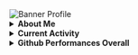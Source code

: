 <div>
  <img alt="Banner Profile" src="https://github.com/nullsec45/nullsec45/assets/107412463/e5d4352c-9f95-437c-a1fc-92362937e584"/>
</div>
<details>
  <summary><b>About Me</b></summary>
  <div>
    <p>
      Hi, I'm Rama Fajar Fadhillah , nullsec is my username. You can call me Rama or Fajar. I'm a Fullstack Developer, GNU/Linux Enthusiast, and Cyber Security Learner. I'm
      interested to programming, GNU/Linux, and Cyber Security. I'm using programming language PHP, Javasript, and Golang</p>
  </div>
  
</details>
<details>
  <summary><b>Current Activity</b></summary>

  - 🎓 Study at <a href="https://nurulfikri.ac.id">STT Terpadu Nurul Fikri</a>
  - 🔖 Contributor at <a href="https://blankon.id/">Blank On Linux </a>
  - 👨‍💻 Fullstack Developer at <a href="https://ciptadrasoft.com/">Ciptadrasoft</a>
</details>
<details>
  <summary><b>Github Performances Overall</b></summary>
  
  <div>
     <p align="center">
        Total Visitors <br>
        <img src="https://profile-counter.glitch.me/nullsec45/count.svg" />
     </p>
     <hr />
     <img alt="Top Language" src="https://github-readme-stats.vercel.app/api/top-langs/?bg_color=00000000&username=nullsec45&langs_count=8,&hide_border=true&title_color=0E98E5&text_color=0E98E5"/><br>
     <img alt="GitHub Stats" src="https://github-readme-stats.vercel.app/api?bg_color=00000000&username=nullsec45&show_icons=true&hide=issues,commits&hide_border=true&icon_color=0E98E5&title_color=0E98E5text_color=0E98E5"/>
   
 </div>
</details>

